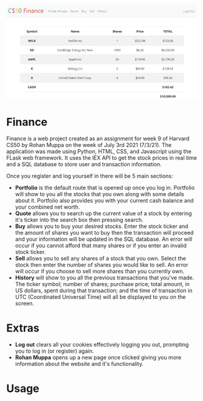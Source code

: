 ![Image of stock portfolio](/static/finance.jpg)

# Finance
Finance is a web project created as an assignment for week 9 of Harvard CS50 by Rohan Muppa on the week of July 3rd 2021 (7/3/21). The application was made using Python, HTML, CSS, and Javascript using the FLask web framework. It uses the IEX API to get the stock prices in real time and a SQL database to store user and transaction information.

Once you register and log yourself in there will be 5 main sections:

* **Portfolio** is the default route that is opened up once you log in. Portfolio will show to you all the stocks that you own along with some details about it. Portfolio also provides you with your current cash balance and your combined net worth.
* **Quote** allows you to search up the current value of a stock by entering it's ticker into the search box then pressing search.
* **Buy** allows you to buy your desired stocks. Enter the stock ticker and the amount of shares you want to buy then the transaction will proceed and your information will be updated in the SQL database. An error will occur if you cannot afford that many shares or if you enter an invalid stock ticker.
* **Sell** allows you to sell any shares of a stock that you own. Select the stock then enter the number of shares you would like to sell. An error will occur if you choose to sell more shares than you currently own.
* **History** will show to you all the previous transactions that you've made. The ticker symbol; number of shares; purchase price; total amount, in US dollars, spent during that
transaction; and the time of transaction in UTC (Coordinated Universal Time) will all be displayed to you on the screen.
# Extras
* **Log out** clears all your cookies effectively logging you out, prompting you to log in (or register) again.
* **Rohan Muppa** opens up a new page once clicked giving you more information about the website and it's functionality.

# Usage
